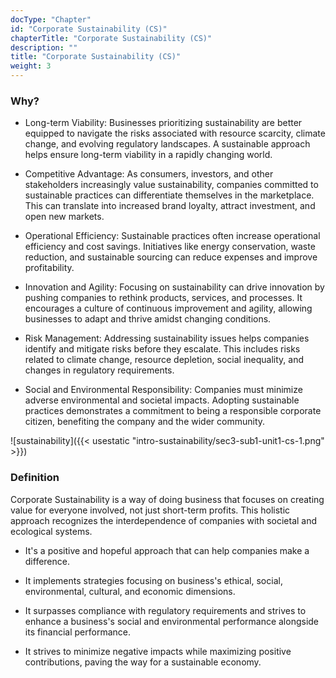 ```yaml
---
docType: "Chapter"
id: "Corporate Sustainability (CS)"
chapterTitle: "Corporate Sustainability (CS)"
description: ""
title: "Corporate Sustainability (CS)"
weight: 3
---
```


### **Why?**

- Long-term Viability: Businesses prioritizing sustainability are better equipped to navigate the risks associated with resource scarcity, climate change, and evolving regulatory landscapes. A sustainable approach helps ensure long-term viability in a rapidly changing world.

- Competitive Advantage: As consumers, investors, and other stakeholders increasingly value sustainability, companies committed to sustainable practices can differentiate themselves in the marketplace. This can translate into increased brand loyalty, attract investment, and open new markets.

- Operational Efficiency: Sustainable practices often increase operational efficiency and cost savings. Initiatives like energy conservation, waste reduction, and sustainable sourcing can reduce expenses and improve profitability.

- Innovation and Agility: Focusing on sustainability can drive innovation by pushing companies to rethink products, services, and processes. It encourages a culture of continuous improvement and agility, allowing businesses to adapt and thrive amidst changing conditions.

- Risk Management: Addressing sustainability issues helps companies identify and mitigate risks before they escalate. This includes risks related to climate change, resource depletion, social inequality, and changes in regulatory requirements.

- Social and Environmental Responsibility: Companies must minimize adverse environmental and societal impacts. Adopting sustainable practices demonstrates a commitment to being a responsible corporate citizen, benefiting the company and the wider community. 

![sustainability]({{< usestatic "intro-sustainability/sec3-sub1-unit1-cs-1.png" >}})

### **Definition**

Corporate Sustainability is a way of doing business that focuses on creating value for everyone involved, not just short-term profits. This holistic approach recognizes the interdependence of companies with societal and ecological systems.

- It's a positive and hopeful approach that can help companies make a difference.

- It implements strategies focusing on business's ethical, social, environmental, cultural, and economic dimensions.

- It surpasses compliance with regulatory requirements and strives to enhance a business's social and environmental performance alongside its financial performance.

- It strives to minimize negative impacts while maximizing positive contributions, paving the way for a sustainable economy.



